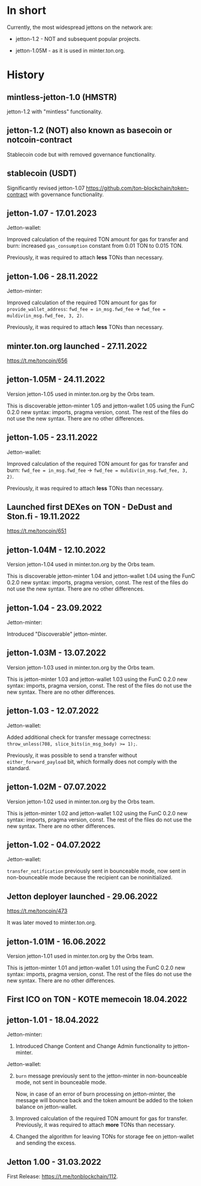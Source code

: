 # In short

Currently, the most widespread jettons on the network are:

- jetton-1.2 - NOT and subsequent popular projects.

- jetton-1.05M - as it is used in minter.ton.org.

# History

## mintless-jetton-1.0 (HMSTR)

jetton-1.2 with "mintless" functionality.

## jetton-1.2 (NOT) also known as basecoin or notcoin-contract

Stablecoin code but with removed governance functionality.

## stablecoin (USDT)

Significantly revised jetton-1.07 https://github.com/ton-blockchain/token-contract with governance functionality.

## jetton-1.07 - 17.01.2023

Jetton-wallet:

Improved calculation of the required TON amount for gas for transfer and burn: increased `gas_consumption` constant from 0.01 TON to 0.015 TON.

Previously, it was required to attach **less** TONs than necessary.

## jetton-1.06 - 28.11.2022

Jetton-minter:

Improved calculation of the required TON amount for gas for `provide_wallet_address`: `fwd_fee = in_msg.fwd_fee` -> `fwd_fee = muldiv(in_msg.fwd_fee, 3, 2)`.

Previously, it was required to attach **less** TONs than necessary.

## minter.ton.org launched - 27.11.2022

https://t.me/toncoin/656

## jetton-1.05M - 24.11.2022

Version jetton-1.05 used in minter.ton.org by the Orbs team.

This is discoverable jetton-minter 1.05 and jetton-wallet 1.05 using the FunC 0.2.0 new syntax: imports, pragma version, const. The rest of the files do not use the new syntax. There are no other differences.

## jetton-1.05 - 23.11.2022

Jetton-wallet:

Improved calculation of the required TON amount for gas for transfer and burn: `fwd_fee = in_msg.fwd_fee` -> `fwd_fee = muldiv(in_msg.fwd_fee, 3, 2)`.

Previously, it was required to attach **less** TONs than necessary.

## Launched first DEXes on TON - DeDust and Ston.fi - 19.11.2022

https://t.me/toncoin/651

## jetton-1.04M - 12.10.2022

Version jetton-1.04 used in minter.ton.org by the Orbs team.

This is discoverable jetton-minter 1.04 and jetton-wallet 1.04 using the FunC 0.2.0 new syntax: imports, pragma version, const. The rest of the files do not use the new syntax. There are no other differences.

## jetton-1.04 - 23.09.2022

Jetton-minter:

Introduced "Discoverable" jetton-minter.

## jetton-1.03M - 13.07.2022 

Version jetton-1.03 used in minter.ton.org by the Orbs team.

This is jetton-minter 1.03 and jetton-wallet 1.03 using the FunC 0.2.0 new syntax: imports, pragma version, const. The rest of the files do not use the new syntax. There are no other differences.

## jetton-1.03 - 12.07.2022

Jetton-wallet:

Added additional check for transfer message correctness: `throw_unless(708, slice_bits(in_msg_body) >= 1);`.

Previously, it was possible to send a transfer without `either_forward_payload` bit, which formally does not comply with the standard.

## jetton-1.02M - 07.07.2022

Version jetton-1.02 used in minter.ton.org by the Orbs team.

This is jetton-minter 1.02 and jetton-wallet 1.02 using the FunC 0.2.0 new syntax: imports, pragma version, const. The rest of the files do not use the new syntax. There are no other differences.

## jetton-1.02 - 04.07.2022

Jetton-wallet:

`transfer_notification` previously sent in bounceable mode, now sent in non-bounceable mode because the recipient can be noninitialized.

## Jetton deployer launched - 29.06.2022

https://t.me/toncoin/473

It was later moved to minter.ton.org.

## jetton-1.01M - 16.06.2022

Version jetton-1.01 used in minter.ton.org by the Orbs team.

This is jetton-minter 1.01 and jetton-wallet 1.01 using the FunC 0.2.0 new syntax: imports, pragma version, const. The rest of the files do not use the new syntax. There are no other differences.

## First ICO on TON - KOTE memecoin 18.04.2022

## jetton-1.01 - 18.04.2022

Jetton-minter:

1) Introduced Change Content and Change Admin functionality to jetton-minter.

Jetton-wallet:

2) `burn` message previously sent to the jetton-minter in non-bounceable mode, not sent in bounceable mode.

    Now, in case of an error of burn processing on jetton-minter, the message will bounce back and the token amount be added to the token balance on jetton-wallet.


3) Improved calculation of the required TON amount for gas for transfer.
   Previously, it was required to attach **more** TONs than necessary.


4) Changed the algorithm for leaving TONs for storage fee on jetton-wallet and sending the excess. 

## Jetton 1.00 - 31.03.2022 

First Release: https://t.me/tonblockchain/112.